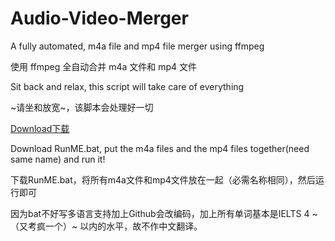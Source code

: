 # Audio-Video-Merger

A fully automated, m4a file and mp4 file merger using ffmpeg

使用 ffmpeg 全自动合并 m4a 文件和 mp4 文件

Sit back and relax, this script will take care of everything

~请坐和放宽~，该脚本会处理好一切

[Download下载](https://github.com/yige-yigeren/Audio-Video-Merger/releases)

Download RunME.bat, put the m4a files and the mp4 files together(need same name) and run it!

下载RunME.bat，将所有m4a文件和mp4文件放在一起（必需名称相同），然后运行即可

因为bat不好写多语言支持加上Github会改编码，加上所有单词基本是IELTS 4 ~（又考疯一个）~ 以内的水平，故不作中文翻译。
